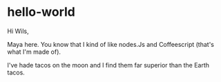 # hello-world
Hi Wils,

Maya here. You know that I kind of like nodes.Js and Coffeescript (that's what I'm made of).

I've hade tacos on the moon and I find them far superior than the Earth tacos.
